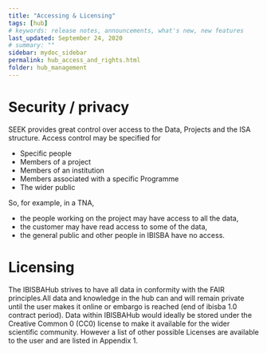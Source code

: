 ```yaml
---
title: "Accessing & Licensing"
tags: [hub]
# keywords: release notes, announcements, what's new, new features
last_updated: September 24, 2020
# summary: ""
sidebar: mydoc_sidebar
permalink: hub_access_and_rights.html
folder: hub_management
---
```


# Security / privacy

SEEK provides great control over access to the Data, Projects and the ISA structure. Access control may be specified for

- Specific people
- Members of a project
- Members of an institution
- Members associated with a specific Programme
- The wider public

So, for example, in a TNA,

- the people working on the project may have access to all the data,
- the customer may have read access to some of the data,
- the general public and other people in IBISBA have no access.

# Licensing

The IBISBAHub strives to have all data in conformity with the FAIR principles.All data and knowledge in the hub can and will remain private until the user makes it online or embargo is reached (end of ibisba 1.0 contract period). Data within IBISBAHub would  ideally be  stored under the Creative Common 0  (CC0) license to make it available for the wider scientific community. However a list of other possible Licenses are available to the user and are listed in Appendix 1.
